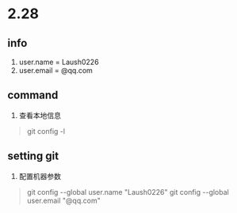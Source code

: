 # 2.28
## info
1. user.name = Laush0226
2. user.email = @qq.com
## command
1. 查看本地信息
>git config -l
## setting git
1. 配置机器参数
>git config --global user.name "Laush0226"
>git config --global user.email "@qq.com"
